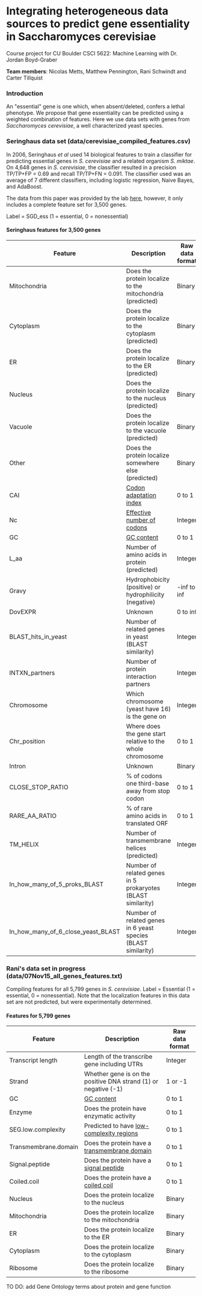# Integrating heterogeneous data sources to predict gene essentiality in Saccharomyces cerevisiae
Course project for CU Boulder CSCI 5622: Machine Learning with Dr. Jordan Boyd-Graber

**Team members**: Nicolas Metts, Matthew Pennington, Rani Schwindt and Carter Tillquist

### Introduction
An "essential" gene is one which, when absent/deleted, confers a lethal phenotype. We propose that gene essentiality can be predicted using a weighted combination of features. Here we use data sets with genes from *Saccharomyces cerevisiae*, a well characterized yeast species. 

### Seringhaus data set (data/cerevisiae_compiled_features.csv)

In 2006, Seringhaus _et al_ used 14 biological features to train a classifier for predicting essential genes in _S. cerevisiae_ and a related organism _S. miktae_. On 4,648 genes in _S. cerevisiae_, the classifier resulted in a precision TP/TP+FP = 0.69 and recall TP/TP+FN = 0.091. The classifier used was an average of 7 different classifiers, including logistic regression, Naive Bayes, and AdaBoost. 

The data from this paper was provided by the lab [here](http://www.gersteinlab.org/proj/predess/data/Scerevisiae/Compiled/cerevisiae_ALL_noNaN.csv), however, it only includes a complete feature set for 3,500 genes. 

Label = SGD_ess (1 = essential, 0 = nonessential)

#### Seringhaus features for 3,500 genes

|       Feature        |      Description                                         |       Raw data format        |
|----------------------|----------------------------------------------------------|------------------------------|
| Mitochondria         | Does the protein localize to the mitochondria (predicted)|            Binary            | 
| Cytoplasm            | Does the protein localize to the cytoplasm (predicted)   |            Binary            | 
| ER                   | Does the protein localize to the ER (predicted)          |            Binary            | 
| Nucleus              | Does the protein localize to the nucleus (predicted)     |            Binary            | 
| Vacuole              | Does the protein localize to the vacuole (predicted)     |            Binary            | 
| Other                | Does the protein localize somewhere else (predicted)     |            Binary            | 
| CAI                  | [Codon adaptation index](http://en.wikipedia.org/wiki/Codon_Adaptation_Index)|  0 to 1  | 
| Nc                   | [Effective number of codons](http://en.wikipedia.org/wiki/Effective_number_of_codons)| Integer |
| GC                   | [GC content](http://www.pnas.org/content/111/39/E4096.long)|   0 to 1        |
| L_aa                 | Number of amino acids in protein (predicted)             |            Integer           |
| Gravy                | Hydrophobicity (positive) or hydrophilicity (negative)   |           -inf to inf        |
| DovEXPR              | Unknown                                                  |          0 to inf            |
| BLAST_hits_in_yeast  | Number of related genes in yeast (BLAST similarity)      |            Integer           |
| INTXN_partners       | Number of protein interaction partners                   |            Integer           |
| Chromosome           | Which chromosome (yeast have 16) is the gene on          |            Integer           |
| Chr_position         | Where does the gene start relative to the whole chromosome|            0 to 1           |
| Intron               | Unknown                                                  |            Binary            |
| CLOSE_STOP_RATIO     | % of codons one third-base away from stop codon          |            0 to 1            |
| RARE_AA_RATIO        | % of rare amino acids in translated ORF                  |            0 to 1            |
| TM_HELIX             | Number of transmembrane helices (predicted)              |            Integer           |
| In_how_many_of_5_proks_BLAST| Number of related genes in 5 prokaryotes (BLAST similarity)|            Integer  |
| In_how_many_of_6_close_yeast_BLAST| Number of related genes in 6 yeast species (BLAST similarity)|     Integer |

### Rani's data set in progress (data/07Nov15_all_genes_features.txt)

Compiling features for all 5,799 genes in _S. cerevisiae_. Label = Essential (1 = essential, 0 = nonessential). Note that the localization features in this data set are not predicted, but were experimentally determined.

#### Features for 5,799 genes

|       Feature        |      Description                                         |       Raw data format        |
|----------------------|----------------------------------------------------------|------------------------------|
| Transcript length    | Length of the transcribe gene including UTRs             |            Integer           |
| Strand               | Whether gene is on the positive DNA strand (1) or negative (-1)|            1 or -1     |
| GC                   | [GC content](http://www.pnas.org/content/111/39/E4096.long)|           0 to 1           |
| Enzyme               | Does the protein have enzymatic activity                 |             0 to 1           |
| SEG.low.complexity   | Predicted to have [low-complexity regions](http://mendel.imp.ac.at/METHODS/seg.server.html)|0 to 1|
| Transmembrane.domain | Does the protein have a [transmembrane domain](http://www.cbs.dtu.dk/services/TMHMM/)|0 to 1|
| Signal.peptide       | Does the protein have a [signal peptide](http://www.cbs.dtu.dk/services/SignalP/)|0 to 1|
| Coiled.coil          | Does the protein have a [coiled coil](http://www.ch.embnet.org/software/COILS_form.html)|0 to 1|
| Nucleus              | Does the protein localize to the nucleus                 |            Binary            |
| Mitochondria         | Does the protein localize to the mitochondria            |            Binary            | 
| ER                   | Does the protein localize to the ER                      |            Binary            | 
| Cytoplasm            | Does the protein localize to the cytoplasm               |            Binary            | 
| Ribosome             | Does the protein localize to the ribosome                |            Binary            | 

TO DO: add Gene Ontology terms about protein and gene function

